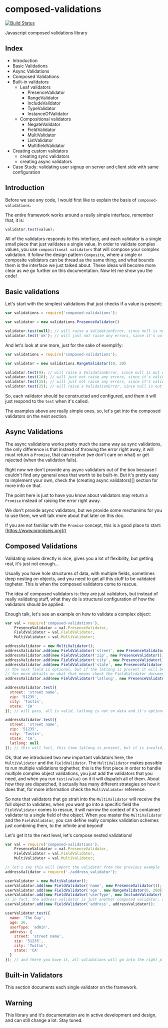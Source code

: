 composed-validations
====================

[![Build Status](https://drone.io/github.com/wilkerlucio/composed-validations/status.png)](https://drone.io/github.com/wilkerlucio/composed-validations/latest)

Javascript composed validations library

Index
-----

- Introduction
- Basic Validations
- Async Validations
- Composed Validations
- Built-in validators
  - Leaf validators
    - PresenceValidator
    - RangeValidator
    - IncludeValidator
    - TypeValidator
    - InstanceOfValidator
  - Compositional validators
    - NegateValidator
    - FieldValidator
    - MultiValidator
    - ListValidator
    - MultifieldValidator
- Creating custom validators
  - creating sync validators
  - creating async validators
- Case Study: validating user signup on server and client side with same configuration

Introduction
------------

Before we see any code, I would first like to explain the basis of `composed-validations`.

The entire framework works around a really simple interface, remember that, it is:

```javascript
validator.test(value);
```

All of the validators responds to this interface, and each validator is a single small piece that just validates a
single value. In order to validate complex values, you use `compositional validators` that will compose your complex
validation. It follow the design pattern `Composite`, where a single or composite validators can be thread as the same
thing, and what bounds them is the interface we just talked about. These ideas will become more clear as we go further
on this documentation. Now let me show you the code!

Basic validations
-----------------

Let's start with the simplest validations that just checks if a value is present:

```javascript
var validations = require('composed-validations');

var validator = new validations.PresenceValidator()

validator.test(null); // will raise a ValidationError, since null is not a present value
validator.test('ok'); // will just not raise any errors, since it's valid
```

And let's look at one more, just for the sake of exemplify:

```javascript
var validations = require('composed-validations');

var validator = new validations.RangeValidator(10, 20)

validator.test(9); // will raise a ValidationError, since null is out of range
validator.test(10); // will just not raise any errors, since it's valid
validator.test(15); // will just not raise any errors, since it's valid
validator.test(25); // will raise a ValidationError, since null is out of range
```

So, each validator should be constructed and configured, and them it will just respond to the `test` when it's called.

The examples above are really simple ones, so, let's get into the composed validators on the next section.

Async Validations
-----------------

The async validations works pretty much the same way as sync validations, the only difference is that instead of
throwing the error right away, it will must return a `Promise`, that can resolve (we don't care on what) or get rejected
(when the validation fails).

Right now we don't provide any async validators out of the box because I couldn't find any general ones that worth to
be built-in. But it's pretty easy to implement your own, check the (creating async validators)[] section for more info
on that.

The point here is just to have you know about validators may return a `Promise` instead of raising the error right away.

We don't provide async validators, but we provide some mechanims for you to use them, we will talk more about that later
on this doc.

If you are not familiar with the `Promise` concept, this is a good place to start: [https://www.promisejs.org]()

Composed Validations
--------------------

Validating values directly is nice, gives you a lot of flexibility, but getting real, it's just not enough...

Usually you have hole structures of data, with multiple fields, sometimes deep nesting on objects, and you need to get
all this stuff to be validated togheter. This is when the composed validators come to rescue.

The idea of composed validators is: they are just validators, but instead of really validating stuff, what they do is
structural configuration of how the validators should be applied.

Enough talk, let's see an example on how to validate a complex object:

```javascript
var val = require('composed-validations'),
    PresenceValidator = val.PresenceValidator,
    FieldValidator = val.FieldValidator,
    MultiValidator = val.MultiValidator;

addressValidator = new MultiValidator();
addressValidator.add(new FieldValidator('street', new PresenceValidator());
addressValidator.add(new FieldValidator('zip', new PresenceValidator());
addressValidator.add(new FieldValidator('city', new PresenceValidator());
addressValidator.add(new FieldValidator('state', new PresenceValidator());
// the next field is optional, but if the latlong is present it will be checked
// for more details on what that means check the FieldValidator documentation
addressValidator.add(new FieldValidator('latlong', new PresenceValidator(), {optional: true}));

addressValidator.test({
  street: 'street name',
  zip: '51235',
  city: 'Tustin',
  state: 'CA'
}); // will pass, all is valid, latlong is not on data and it's optional, so all good

addressValidator.test({
  street: 'street name',
  zip: '51235',
  city: 'Tustin',
  state: 'CA',
  latlong: null
}); // this will fail, this time latlong is present, but it is invalid, so, BOOM!
```

Ok, that we introduced two new important validators here, the `MultiValidator` and the `FieldValidator`. The
`MultiValidator` makes possible to run multiple validations toghether, this is the first piece in order to handle
multiple complex object validations, you just add the validators that you need, and when you run `test(value)` on it
it will dispatch all of them. About how they are dispatched, it actually has many different strategies on how it does
that, for more information check the `MultiValidator` reference.

So note that validators that go strait into the `MultiValidator` will receive the full object to validates, when you
want go into a specific field the `FieldValidator` comes to rescue, it will narrow the context of it's contained
validator to a single field of the object. When you master the `MultiValidator` and the `FieldValidator`, you can define
really complex validation schemes just combining them, to the infinite and beyond!

Let's get it to the next level, let's compose nested validations!

```javascript
var val = require('composed-validations'),
    PresenceValidator = val.PresenceValidator,
    FieldValidator = val.FieldValidator,
    MultiValidator = val.MultiValidator;

// let's say this will import the validator from the previous example
addressValidator = require('./address_validator');

userValidator = new MultiValidator();
userValidator.add(new FieldValidator('name', new PresenceValidator());
userValidator.add(new FieldValidator('age', new RangeValidator(0, 200));
userValidator.add(new FieldValidator('userType', new IncludeValidator(['member', 'admin']));
// in fact, the address validator is just another composed validator, so just send it!
userValidator.add(new FieldValidator('address', addressValidator));

userValidator.test({
  name: 'The Guy',
  age: 26,
  userType: 'admin',
  address: {
    street: 'street name',
    zip: '51235',
    city: 'Tustin',
    state: 'CA'
  }
}); // and there you have it, all validations will go into the right places!
```

Built-in Validators
-------------------

This section documents each single validator on the framework.

Warning
-------

This library and it's documentation are in active development and design, and can still change a lot. Stay tuned.